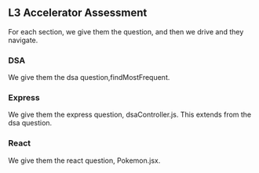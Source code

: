 ## L3 Accelerator Assessment

For each section, we give them the question, and then we drive and they navigate.

### DSA
We give them the dsa question,findMostFrequent. 

### Express
We give them the express question, dsaController.js. This extends from the dsa question.

### React
We give them the react question, Pokemon.jsx. 

